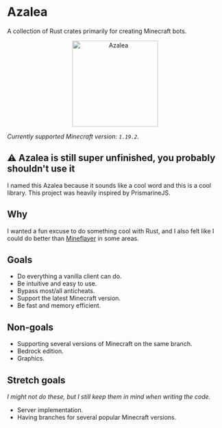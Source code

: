 # Azalea

A collection of Rust crates primarily for creating Minecraft bots.

<p align="center">
    <img src="https://cdn.matdoes.dev/images/flowering_azalea.webp" alt="Azalea" height="200">
</p>

<!-- The line below is automatically read and updated by the migrate script, so don't change it manually. -->
*Currently supported Minecraft version: `1.19.2`.*

## ⚠️ Azalea is still super unfinished, you probably shouldn't use it


I named this Azalea because it sounds like a cool word and this is a cool library. This project was heavily inspired by PrismarineJS.

## Why

I wanted a fun excuse to do something cool with Rust, and I also felt like I could do better than [Mineflayer](https://github.com/prismarinejs/mineflayer) in some areas.

## Goals

- Do everything a vanilla client can do.
- Be intuitive and easy to use.
- Bypass most/all anticheats.
- Support the latest Minecraft version.
- Be fast and memory efficient.

## Non-goals

- Supporting several versions of Minecraft on the same branch.
- Bedrock edition.
- Graphics.


## Stretch goals

*I might not do these, but I still keep them in mind when writing the code.*

- Server implementation.
- Having branches for several popular Minecraft versions.
